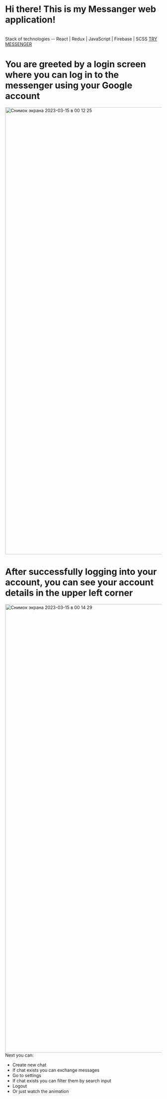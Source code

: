 # Hi there! This is my Messanger web application!

<br/>
Stack of technologies -- React | Redux | JavaScript | Firebase | SCSS
<a href='https://guzeradimaz.github.io/Messanger/'>TRY MESSENGER</a>

# You are greeted by a login screen where you can log in to the messenger using your Google account

<img width="1436" alt="Снимок экрана 2023-03-15 в 00 12 25" src="https://user-images.githubusercontent.com/127554918/225137486-44d1ee26-6068-4798-8271-66cc467f14eb.png">

# After successfully logging into your account, you can see your account details in the upper left corner

<img width="1440" alt="Снимок экрана 2023-03-15 в 00 14 29" src="https://user-images.githubusercontent.com/127554918/225137848-0e043273-a038-4642-9660-c4aaa901e149.png">
Next you can: 
<ul> 
  <li> Create new chat</li>
  <li> If chat exists you can exchange messages</li>  
  <li> Go to settings</li>
  <li> If chat exists you can filter them by search input</li>
  <li> Logout</li>
  <li> Or just watch the animation</li>
</ul>
